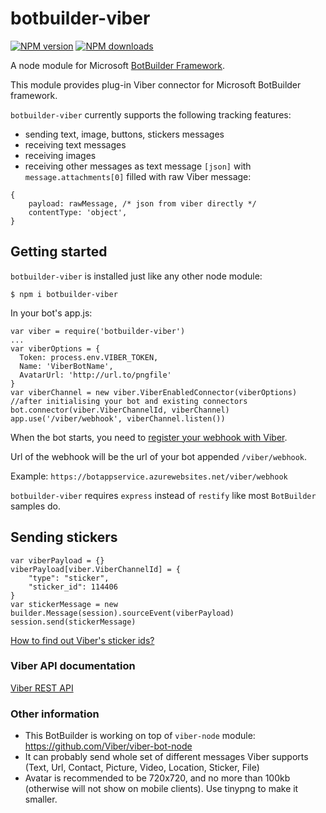 botbuilder-viber
=======
<span class="badge-npmversion"><a href="https://npmjs.org/package/botbuilder-viber" title="View this project on NPM"><img src="https://img.shields.io/npm/v/botbuilder-viber.svg" alt="NPM version" /></a></span>
<span class="badge-npmdownloads"><a href="https://npmjs.org/package/botbuilder-viber" title="View this project on NPM"><img src="https://img.shields.io/npm/dm/botbuilder-viber.svg" alt="NPM downloads" /></a></span>

A node module for Microsoft [BotBuilder Framework](https://github.com/Microsoft/BotBuilder).

This module provides plug-in Viber connector for Microsoft BotBuilder framework. 

`botbuilder-viber` currently supports the following tracking features:

* sending text, image, buttons, stickers messages
* receiving text messages
* receiving images
* receiving other messages as text message `[json]` with `message.attachments[0]` filled with raw Viber message: 
```
{
    payload: rawMessage, /* json from viber directly */
    contentType: 'object',
}
```

## Getting started

`botbuilder-viber` is installed just like any other node module:

```
$ npm i botbuilder-viber
```
In your bot's app.js:
```
var viber = require('botbuilder-viber')
...
var viberOptions = {
  Token: process.env.VIBER_TOKEN,
  Name: 'ViberBotName',  
  AvatarUrl: 'http://url.to/pngfile'
}
var viberChannel = new viber.ViberEnabledConnector(viberOptions)
//after initialising your bot and existing connectors 
bot.connector(viber.ViberChannelId, viberChannel)
app.use('/viber/webhook', viberChannel.listen())
```

When the bot starts, you need to [register your webhook with Viber](https://developers.viber.com/api/rest-bot-api/index.html#webhooks).

Url of the webhook will be the url of your bot appended `/viber/webhook`.

Example: `https://botappservice.azurewebsites.net/viber/webhook`

`botbuilder-viber` requires `express` instead of `restify` like most `BotBuilder` samples do.

## Sending stickers
```
var viberPayload = {}
viberPayload[viber.ViberChannelId] = {
    "type": "sticker",
    "sticker_id": 114406
}
var stickerMessage = new builder.Message(session).sourceEvent(viberPayload)
session.send(stickerMessage)
```
[How to find out Viber's sticker ids?](https://developers.viber.com/tools/sticker-ids/index.html)


### Viber API documentation
[Viber REST API](https://developers.viber.com/api/rest-bot-api/index.html)

### Other information
* This BotBuilder is working on top of `viber-node` module: https://github.com/Viber/viber-bot-node
* It can probably send whole set of different messages Viber supports (Text, Url, Contact, Picture, Video, Location, Sticker, File) 
* Avatar is recommended to be 720x720, and no more than 100kb (otherwise will not show on mobile clients). Use tinypng to make it smaller.